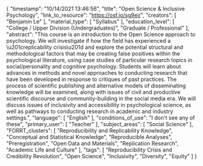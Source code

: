 {
    "timestamp": "10/14/2021 13:46:56",
    "title": "Open Science & Inclusive Psychology",
    "link_to_resource": "https://osf.io/sg9ej/",
    "creators": [
        "Benjamin Le"
    ],
    "material_type": [
        "Syllabus"
    ],
    "education_level": [
        "College / Upper Division (Undergraduates)",
        "Graduate / Professional"
    ],
    "abstract": "This course is an introduction to the Open Science approach to psychology. We will investigate if how the field has experienced a \u201creplicability crisis\u201d and explore the potential structural and methodological factors that may be creating false positives within the psychological literature, using case studies of particular research topics in social/personality and cognitive psychology. Students will learn about advances in methods and novel approaches to conducting research that have been developed in response to critiques of past practices. The process of scientific publishing and alternative models of disseminating knowledge will be examined, along with issues of civil and productive scientific discourse and community-building in the social media era. We will discuss issues of inclusivity and accessibility in psychological science, as well as pathways to conducting research in academic and industry settings.",
    "language": [
        "English"
    ],
    "conditions_of_use": "I don't see any of these",
    "primary_user": [
        "Teacher"
    ],
    "subject_areas": [
        "Social Science"
    ],
    "FORRT_clusters": [
        "Reproducibility and Replicability Knowledge",
        "Conceptual and Statistical Knowledge",
        "Reproducible Analyses",
        "Preregistration",
        "Open Data and Materials",
        "Replication Research",
        "Academic Life and Culture"
    ],
    "tags": [
        "Reproducibility Crisis and Credibility Revolution",
        "Open Science",
        "Inclusivity",
        "Diversity",
        "Equity"
    ]
}